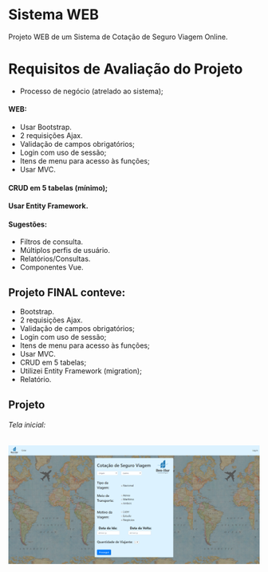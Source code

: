 # Sistema WEB
Projeto WEB de um Sistema de Cotação de Seguro Viagem Online.


# Requisitos de Avaliação do Projeto
* Processo de negócio (atrelado ao sistema);

#### WEB:
 - Usar Bootstrap.
 - 2 requisições Ajax.
 - Validação de campos obrigatórios;
 - Login com uso de sessão;
 - Itens de menu para acesso às funções;
 - Usar MVC.
 
#### CRUD em 5 tabelas (mínimo);

#### Usar Entity Framework.

#### Sugestões:
 - Filtros de consulta.
 - Múltiplos perfis de usuário.
 - Relatórios/Consultas.
 - Componentes Vue.
 
 
 ## Projeto FINAL conteve:
 - Bootstrap.
 - 2 requisições Ajax.
 - Validação de campos obrigatórios;
 - Login com uso de sessão;
 - Itens de menu para acesso às funções;
 - Usar MVC.
 - CRUD em 5 tabelas;
 - Utilizei Entity Framework (migration);
 - Relatório.

<h2>Projeto</h2>
<h6> Tela inicial: </h6>
<img src="Imagens Sistema/1-Tela Inicial.png" width ="860" heigth = "440">
